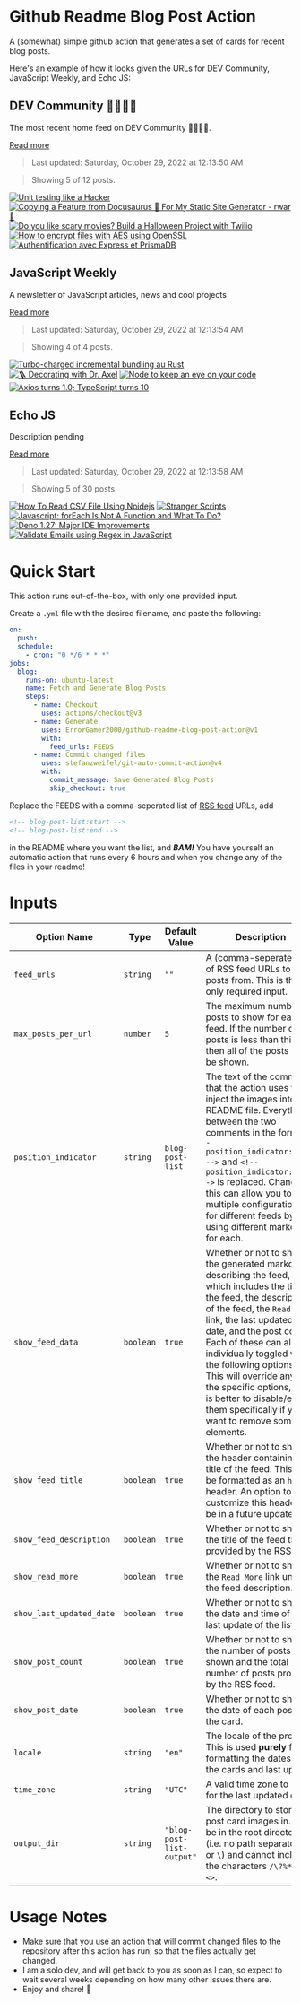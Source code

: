 # Github Readme Blog Post Action

A (somewhat) simple github action that generates a set of cards for recent blog posts.

Here's an example of how it looks given the URLs for DEV Community, JavaScript Weekly, and Echo JS:

<!-- post-list:start -->
## DEV Community 👩‍💻👨‍💻

The most recent home feed on DEV Community 👩‍💻👨‍💻.

[Read more](https://dev.to)
> Last updated: Saturday, October 29, 2022 at 12:13:50 AM

> Showing 5 of 12 posts.

[![Unit testing like a Hacker](https://raw.githubusercontent.com/ErrorGamer2000/github-readme-blog-post-action/main/generated_files/DEV_Community_👩‍💻👨‍💻/Unit_testing_like_a_Hacker.svg)](https://dev.to/batunpc/unit-testing-like-a-hacker-1e3m)
[![Copying a Feature from Docusaurus 🦖 For My Static Site Generator - rwar 🦁](https://raw.githubusercontent.com/ErrorGamer2000/github-readme-blog-post-action/main/generated_files/DEV_Community_👩‍💻👨‍💻/Copying_a_Feature_from_Docusaurus_🦖_For_My_Static_Site_Generator_-_rwar_🦁.svg)](https://dev.to/saminarp/copying-a-feature-from-docusaurus-for-my-static-site-generator-rwar-49j6)
[![Do you like scary movies? Build a Halloween Project with Twilio](https://raw.githubusercontent.com/ErrorGamer2000/github-readme-blog-post-action/main/generated_files/DEV_Community_👩‍💻👨‍💻/Do_you_like_scary_movies__Build_a_Halloween_Project_with_Twilio.svg)](https://dev.to/anthonyjdella/do-you-like-scary-movies-build-a-halloween-project-with-twilio-1jbl)
[![How to encrypt files with AES using OpenSSL](https://raw.githubusercontent.com/ErrorGamer2000/github-readme-blog-post-action/main/generated_files/DEV_Community_👩‍💻👨‍💻/How_to_encrypt_files_with_AES_using_OpenSSL.svg)](https://dev.to/vaultree/how-to-encrypt-files-with-aes-using-openssl-23m8)
[![Authentification avec Express et PrismaDB](https://raw.githubusercontent.com/ErrorGamer2000/github-readme-blog-post-action/main/generated_files/DEV_Community_👩‍💻👨‍💻/Authentification_avec_Express_et_PrismaDB.svg)](https://dev.to/sidali/authentification-avec-express-et-prismadb-plg)


## JavaScript Weekly

A newsletter of JavaScript articles, news and cool projects

[Read more](https://javascriptweekly.com/)
> Last updated: Saturday, October 29, 2022 at 12:13:54 AM

> Showing 4 of 4 posts.

[![Turbo-charged incremental bundling au Rust](https://raw.githubusercontent.com/ErrorGamer2000/github-readme-blog-post-action/main/generated_files/JavaScript_Weekly/Turbo-charged_incremental_bundling_au_Rust.svg)](https://javascriptweekly.com/issues/612)
[![🪜 Decorating with Dr. Axel](https://raw.githubusercontent.com/ErrorGamer2000/github-readme-blog-post-action/main/generated_files/JavaScript_Weekly/🪜_Decorating_with_Dr._Axel.svg)](https://javascriptweekly.com/issues/611)
[![Node to keep an eye on your code](https://raw.githubusercontent.com/ErrorGamer2000/github-readme-blog-post-action/main/generated_files/JavaScript_Weekly/Node_to_keep_an_eye_on_your_code.svg)](https://javascriptweekly.com/issues/610)
[![Axios turns 1.0; TypeScript turns 10](https://raw.githubusercontent.com/ErrorGamer2000/github-readme-blog-post-action/main/generated_files/JavaScript_Weekly/Axios_turns_1.0;_TypeScript_turns_10.svg)](https://javascriptweekly.com/issues/609)


## Echo JS

Description pending

[Read more](
http://www.echojs.com
)
> Last updated: Saturday, October 29, 2022 at 12:13:58 AM

> Showing 5 of 30 posts.

[![How To Read CSV File Using Noidejs](https://raw.githubusercontent.com/ErrorGamer2000/github-readme-blog-post-action/main/generated_files/_Echo_JS_/How_To_Read_CSV_File_Using_Noidejs.svg)](https://www.js-tutorials.com/nodejs-tutorial/how-to-read-csv-file-using-noidejs/)
[![Stranger Scripts](https://raw.githubusercontent.com/ErrorGamer2000/github-readme-blog-post-action/main/generated_files/_Echo_JS_/Stranger_Scripts.svg)](https://auth0.com/blog/stranger-scripts/)
[![Javascript: forEach Is Not A Function and What To Do?](https://raw.githubusercontent.com/ErrorGamer2000/github-readme-blog-post-action/main/generated_files/_Echo_JS_/Javascript__forEach_Is_Not_A_Function_and_What_To_Do_.svg)](https://nerdleveltech.com/javascript-foreach-is-not-a-function-and-what-to-do/)
[![Deno 1.27: Major IDE Improvements](https://raw.githubusercontent.com/ErrorGamer2000/github-readme-blog-post-action/main/generated_files/_Echo_JS_/Deno_1.27__Major_IDE_Improvements.svg)](https://deno.com/blog/v1.27)
[![Validate Emails using Regex in JavaScript](https://raw.githubusercontent.com/ErrorGamer2000/github-readme-blog-post-action/main/generated_files/_Echo_JS_/Validate_Emails_using_Regex_in_JavaScript.svg)](
https://masteringjs.io/tutorials/fundamentals/email-regex
)


<!-- post-list:end -->

# Quick Start

This action runs out-of-the-box, with only one provided input.

Create a `.yml` file with the desired filename, and paste the following:

```yml
on:
  push:
  schedule:
    - cron: "0 */6 * * *"
jobs:
  blog:
    runs-on: ubuntu-latest
    name: Fetch and Generate Blog Posts
    steps:
      - name: Checkout
        uses: actions/checkout@v3
      - name: Generate
        uses: ErrorGamer2000/github-readme-blog-post-action@v1
        with:
          feed_urls: FEEDS
      - name: Commit changed files
        uses: stefanzweifel/git-auto-commit-action@v4
        with:
          commit_message: Save Generated Blog Posts
          skip_checkout: true
```

Replace the FEEDS with a comma-seperated list of [RSS feed](https://rss.com/blog/how-do-rss-feeds-work/) URLs, add

```md
<!-- blog-post-list:start -->
<!-- blog-post-list:end -->
```

in the README where you want the list, and **_BAM!_** You have yourself an automatic action that runs every 6 hours and when you change any of the files in your readme!

# Inputs

<table>
  <thead>
    <tr>
      <th>Option Name</th>
      <th>Type</th>
      <th>Default Value</th>
      <th>Description</th>
    </tr>
  </thead>
  <tbody>
    <tr>
      <td><code>feed_urls</code></td>
      <td><code>string</code></td>
      <td><code>""</code></td>
      <td>A (comma-seperated) list of RSS feed URLs to load posts from. This is the only required input.</td>
    </tr>
    <tr>
      <td><code>max_posts_per_url</code></td>
      <td><code>number</code></td>
      <td><code>5</code></td>
      <td>The maximum number of posts to show for each feed. If the number of posts is less than this, then all of the posts will be shown.</td>
    </tr>
    <tr>
      <td><code>position_indicator</code></td>
      <td><code>string</code></td>
      <td><code>blog-post-list</code></td>
      <td>The text of the comments that the action uses to inject the images into the README file. Everything between the two comments in the form <code>&lt;!-- position_indicator:start --&gt;</code> and <code>&lt;!-- position_indicator:end --&gt;</code> is replaced. Changing this can allow you to use multiple configurations for different feeds by using different markers for each.</td>
    </tr>
    <tr>
      <td><code>show_feed_data</code></td>
      <td><code>boolean</code></td>
      <td><code>true</code></td>
      <td>Whether or not to show the generated markdown describing the feed, which includes the title of the feed, the description of the feed, the <code>Read More</code> link, the last updated date, and the post count. Each of these can also be individually toggled with the following options. This will override any of the specific options, so it is better to disable/enable them specifically if you want to remove some elements.</td>
    </tr>
    <tr>
      <td><code>show_feed_title</code></td>
      <td><code>boolean</code></td>
      <td><code>true</code></td>
      <td>Whether or not to show the header containing the title of the feed. This will be formatted as an <code>h2</code> header. An option to customize this header will be in a future update.</td>
    </tr>
    <tr>
      <td><code>show_feed_description</code></td>
      <td><code>boolean</code></td>
      <td><code>true</code></td>
      <td>Whether or not to show the title of the feed that is provided by the RSS feed.</td>
    </tr>
    <tr>
      <td><code>show_read_more</code></td>
      <td><code>boolean</code></td>
      <td><code>true</code></td>
      <td>Whether or not to show the <code>Read More</code> link under the feed description.</td>
    </tr>
    <tr>
      <td><code>show_last_updated_date</code></td>
      <td><code>boolean</code></td>
      <td><code>true</code></td>
      <td>Whether or not to show the date and time of the last update of the list.</td>
    </tr>
    <tr>
      <td><code>show_post_count</code></td>
      <td><code>boolean</code></td>
      <td><code>true</code></td>
      <td>Whether or not to show the number of posts shown and the total number of posts provided by the RSS feed.</td>
    </tr>
    <tr>
      <td><code>show_post_date</code></td>
      <td><code>boolean</code></td>
      <td><code>true</code></td>
      <td>Whether or not to show the date of each post on the card.</td>
    </tr>
    <tr>
      <td><code>locale</code></td>
      <td><code>string</code></td>
      <td><code>"en"</code></td>
      <td>The locale of the project. This is used <strong>purely</strong> for formatting the dates of the cards and last update.</td>
    </tr>
    <tr>
      <td><code>time_zone</code></td>
      <td><code>string</code></td>
      <td><code>"UTC"</code></td>
      <td>A valid time zone to use for the last updated date.</td>
    </tr>
    <tr>
      <td><code>output_dir</code></td>
      <td><code>string</code></td>
      <td><code>"blog-post-list-output"</code></td>
      <td>The directory to store the post card images in. Must be in the root directory (i.e. no path separators <code>/</code> or <code>\</code>) and cannot include the characters <code>/\?%*:|"&lt;&gt;</code>.</td>
    </tr>
<!--
    <tr>
      <td><code></code></td>
      <td><cde></cde></td>
      <td><code></code></td>
      <td></td>
    </tr>
-->
  </tbody>
</table>

# Usage Notes

- Make sure that you use an action that will commit changed files to the repository after this action has run, so that the files actually get changed.
- I am a solo dev, and will get back to you as soon as I can, so expect to wait several weeks depending on how many other issues there are.
- Enjoy and share! 🤗
